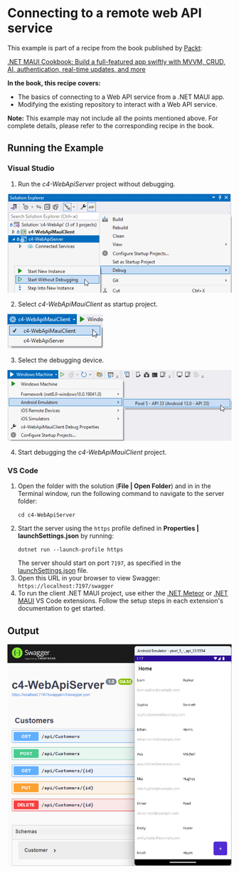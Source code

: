 # Connecting to a remote web API service
This example is part of a recipe from the book published by [Packt](https://www.packtpub.com/en-us?utm_source=github):

[.NET MAUI Cookbook: Build a full-featured app swiftly with MVVM, CRUD, AI, authentication, real-time updates, and more](https://www.amazon.com/NET-MAUI-Cookbook-authentication-interactivity/dp/1835461123)

**In the book, this recipe covers:**
* The basics of connecting to a Web API service from a .NET MAUI app.
* Modifying the existing repository to interact with a Web API service.

**Note:** This example may not include all the points mentioned above. For complete details, please refer to the corresponding recipe in the book.

## Running the Example

### Visual Studio
1. Run the *c4-WebApiServer* project without debugging.

![Starting a WebAPI service without debugging](/Images/Starting%20without%20debugging.png)

2. Select *c4-WebApiMauiClient* as startup project.

![Selecting the startup project](/Images/Selecting%20the%20startup%20project.png)

3. Select the debugging device.

![Selecting the device](/Images/Selecting%20the%20device.png)

4. Start debugging the *c4-WebApiMauiClient* project.

### VS Code
1. Open the folder with the solution (**File | Open Folder**) and in in the Terminal window, run the following command to navigate to the server folder:
   ```
   cd c4-WebApiServer
   ```
2. Start the server using the `https` profile defined in **Properties | launchSettings.json** by running:
    ```
    dotnet run --launch-profile https
    ```
    The server should start on port `7197`, as specified in the [launchSettings.json](./c4-WebApiServer/Properties/launchSettings.json) file.
3. Open this URL in your browser to view Swagger: `https://localhost:7197/swagger`
4. To run the client .NET MAUI project, use either the [.NET Meteor](https://marketplace.visualstudio.com/items?itemName=nromanov.dotnet-meteor) or [.NET MAUI](https://marketplace.visualstudio.com/items?itemName=ms-dotnettools.dotnet-maui) VS Code extensions. Follow the setup steps in each extension's documentation to get started.

## Output
![MAUI Web API](/Images/MAUI%20and%20Web%20API.png)
